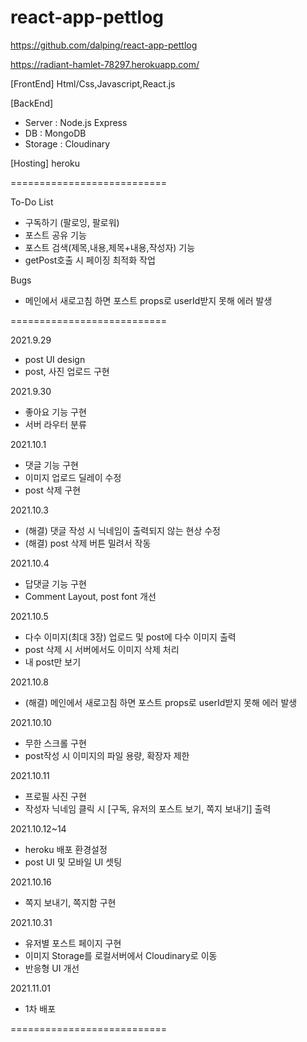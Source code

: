 # react-app-pettlog


https://github.com/dalping/react-app-pettlog


https://radiant-hamlet-78297.herokuapp.com/

[FrontEnd]
Html/Css,Javascript,React.js

[BackEnd]
* Server : Node.js Express
* DB : MongoDB
* Storage : Cloudinary

[Hosting]
heroku

===========================

To-Do List
* 구독하기 (팔로잉, 팔로워)
* 포스트 공유 기능
* 포스트 검색(제목,내용,제목+내용,작성자) 기능
* getPost호출 시 페이징 최적화 작업 

Bugs
* 메인에서 새로고침 하면 포스트 props로 userId받지 못해 에러 발생

===========================

2021.9.29
* post UI design
* post, 사진 업로드 구현

2021.9.30
* 좋아요 기능 구현
* 서버 라우터 분류

2021.10.1 
* 댓글 기능 구현
* 이미지 업로드 딜레이 수정
* post 삭제 구현

2021.10.3
* (해결) 댓글 작성 시 닉네임이 출력되지 않는 현상 수정
* (해결) post 삭제 버튼 밀려서 작동

2021.10.4
* 답댓글 기능 구현
* Comment Layout, post font 개선

2021.10.5
* 다수 이미지(최대 3장) 업로드 및 post에 다수 이미지 출력
* post 삭제 시 서버에서도 이미지 삭제 처리
* 내 post만 보기

2021.10.8
* (해결) 메인에서 새로고침 하면 포스트 props로 userId받지 못해 에러 발생

2021.10.10
* 무한 스크롤 구현 
* post작성 시 이미지의 파일 용량, 확장자 제한

2021.10.11
* 프로필 사진 구현
* 작성자 닉네임 클릭 시 [구독, 유저의 포스트 보기, 쪽지 보내기] 출력

2021.10.12~14
* heroku 배포 환경설정
* post UI 및 모바일 UI 셋팅

2021.10.16
* 쪽지 보내기, 쪽지함 구현

2021.10.31
* 유저별 포스트 페이지 구현
* 이미지 Storage를 로컬서버에서 Cloudinary로 이동
* 반응형 UI 개선

2021.11.01
* 1차 배포

===========================
